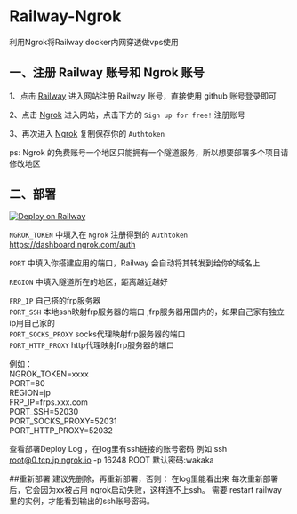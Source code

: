 # Railway-Ngrok

利用Ngrok将Railway docker内网穿透做vps使用

## 一、注册 Railway 账号和 Ngrok 账号

1、点击 [Railway](https://railway.app/login) 进入网站注册 Railway 账号，直接使用  github 账号登录即可

2、点击 [Ngrok](https://dashboard.ngrok.com/auth) 进入网站，点击下方的 `Sign up for free!` 注册账号

3、再次进入 [Ngrok](https://dashboard.ngrok.com/auth) 复制保存你的 `Authtoken`

ps: Ngrok 的免费账号一个地区只能拥有一个隧道服务，所以想要部署多个项目请修改地区

## 二、部署


[![Deploy on Railway](https://railway.app/button.svg)](https://railway.app/new/template?template=https://github.com/chatWithShe/Railway-Ngrok&envs=NGROK_TOKEN,PORT,REGION&NGROK_TOKENDesc=在Ngrok注册得到的Authtoken&PORTDesc=你需要的开放的端口，默认80&PORTDefault=80&REGIONDesc=Ngrok的地区，默认jp，可选us/eu/ap/au/sa/jp/in&REGIONDefault=jp&referralCode=IGBnmG)

`NGROK_TOKEN` 中填入在 `Ngrok` 注册得到的 `Authtoken` https://dashboard.ngrok.com/auth

`PORT` 中填入你搭建应用的端口，Railway 会自动将其转发到给你的域名上

`REGION` 中填入隧道所在的地区，距离越近越好

`FRP_IP` 自己搭的frp服务器  
`PORT_SSH` 本地ssh映射frp服务器的端口 ,frp服务器用国内的，如果自己家有独立ip用自己家的  
`PORT_SOCKS_PROXY` socks代理映射frp服务器的端口  
`PORT_HTTP_PROXY`  http代理映射frp服务器的端口  

例如：  
NGROK_TOKEN=xxxx  
PORT=80  
REGION=jp  
FRP_IP=frps.xxx.com  
PORT_SSH=52030  
PORT_SOCKS_PROXY=52031  
PORT_HTTP_PROXY=52032  


查看部署Deploy Log ，在log里有ssh链接的账号密码
例如
ssh root@0.tcp.jp.ngrok.io -p 16248 
ROOT  默认密码:wakaka

##重新部署
建议先删除，再重新部署，否则：
在log里能看出来
每次重新部署后，它会因为xx被占用 ngrok启动失败，这样连不上ssh。
需要 restart railway里的实例，才能看到输出的ssh账号密码。

